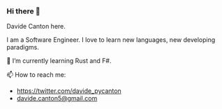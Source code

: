 ### Hi there 👋

<!--
**DavideCanton/DavideCanton** is a ✨ _special_ ✨ repository because its `README.md` (this file) appears on your GitHub profile.

Here are some ideas to get you started:

- 🔭 I’m currently working on ...
- 🌱 I’m currently learning ...
- 👯 I’m looking to collaborate on ...
- 🤔 I’m looking for help with ...
- 💬 Ask me about ...
- 📫 How to reach me: ...
- 😄 Pronouns: ...
- ⚡ Fun fact: ...
-->

Davide Canton here.

I am a Software Engineer.
I love to learn new languages, new developing paradigms.

🌱 I’m currently learning Rust and F#.

📫 How to reach me:
- https://twitter.com/davide_pycanton
- davide.canton5@gmail.com
